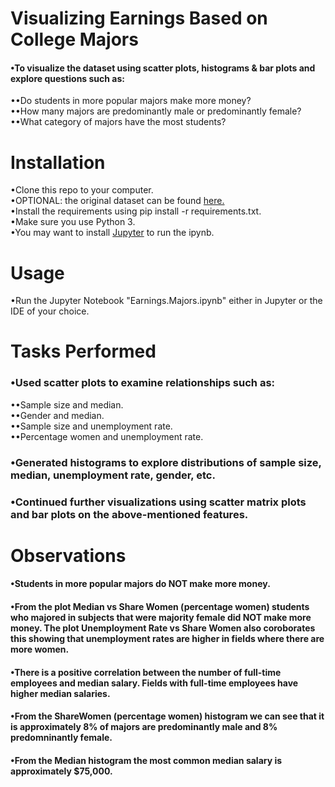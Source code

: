 # Visualizing Earnings Based on College Majors
#### •To visualize the dataset using scatter plots, histograms & bar plots and explore questions such as:
••Do students in more popular majors make more money?  
••How many majors are predominantly male or predominantly female?  
••What category of majors have the most students?

# Installation
•Clone this repo to your computer.  
•OPTIONAL: the original dataset can be found [here.](https://github.com/fivethirtyeight/data/tree/master/college-majors)  
•Install the requirements using pip install -r requirements.txt.  
•Make sure you use Python 3.  
•You may want to install [Jupyter](http://jupyter.org/install) to run the ipynb.

# Usage
•Run the Jupyter Notebook "Earnings.Majors.ipynb" either in Jupyter or the IDE of your choice.

# Tasks Performed
### •Used scatter plots to examine relationships such as:
••Sample size and median.  
••Gender and median.  
••Sample size and unemployment rate.  
••Percentage women and unemployment rate.
### •Generated histograms to explore distributions of sample size, median, unemployment rate, gender, etc.
### •Continued further visualizations using scatter matrix plots and bar plots on the above-mentioned features.

# Observations
#### •Students in more popular majors do NOT make more money.
#### •From the plot Median vs Share Women (percentage women) students who majored in subjects that were majority female did NOT make more money. The plot Unemployment Rate vs Share Women also coroborates this showing that unemployment rates are higher in fields where there are more women.
#### •There is a positive correlation between the number of full-time employees and median salary. Fields with full-time employees have higher median salaries.
#### •From the ShareWomen (percentage women) histogram we can see that it is approximately 8% of majors are predominantly male and 8% predomninantly female.
#### •From the Median histogram the most common median salary is approximately $75,000.
